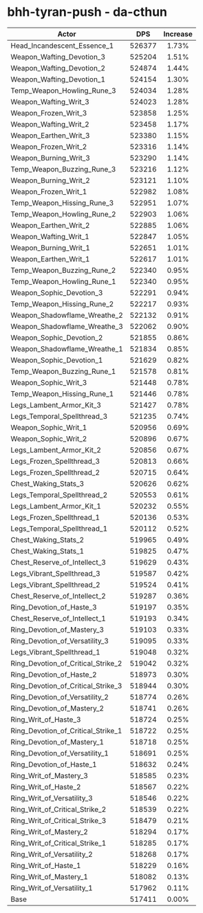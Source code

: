 # bhh-tyran-push - da-cthun
| Actor | DPS | Increase |
|---|:---:|:---:|
|Head_Incandescent_Essence_1|526377|1.73%|
|Weapon_Wafting_Devotion_3|525204|1.51%|
|Weapon_Wafting_Devotion_2|524874|1.44%|
|Weapon_Wafting_Devotion_1|524154|1.30%|
|Temp_Weapon_Howling_Rune_3|524034|1.28%|
|Weapon_Wafting_Writ_3|524023|1.28%|
|Weapon_Frozen_Writ_3|523858|1.25%|
|Weapon_Wafting_Writ_2|523458|1.17%|
|Weapon_Earthen_Writ_3|523380|1.15%|
|Weapon_Frozen_Writ_2|523316|1.14%|
|Weapon_Burning_Writ_3|523290|1.14%|
|Temp_Weapon_Buzzing_Rune_3|523216|1.12%|
|Weapon_Burning_Writ_2|523121|1.10%|
|Weapon_Frozen_Writ_1|522982|1.08%|
|Temp_Weapon_Hissing_Rune_3|522951|1.07%|
|Temp_Weapon_Howling_Rune_2|522903|1.06%|
|Weapon_Earthen_Writ_2|522885|1.06%|
|Weapon_Wafting_Writ_1|522847|1.05%|
|Weapon_Burning_Writ_1|522651|1.01%|
|Weapon_Earthen_Writ_1|522617|1.01%|
|Temp_Weapon_Buzzing_Rune_2|522340|0.95%|
|Temp_Weapon_Howling_Rune_1|522340|0.95%|
|Weapon_Sophic_Devotion_3|522291|0.94%|
|Temp_Weapon_Hissing_Rune_2|522217|0.93%|
|Weapon_Shadowflame_Wreathe_2|522132|0.91%|
|Weapon_Shadowflame_Wreathe_3|522062|0.90%|
|Weapon_Sophic_Devotion_2|521855|0.86%|
|Weapon_Shadowflame_Wreathe_1|521834|0.85%|
|Weapon_Sophic_Devotion_1|521629|0.82%|
|Temp_Weapon_Buzzing_Rune_1|521578|0.81%|
|Weapon_Sophic_Writ_3|521448|0.78%|
|Temp_Weapon_Hissing_Rune_1|521446|0.78%|
|Legs_Lambent_Armor_Kit_3|521427|0.78%|
|Legs_Temporal_Spellthread_3|521235|0.74%|
|Weapon_Sophic_Writ_1|520956|0.69%|
|Weapon_Sophic_Writ_2|520896|0.67%|
|Legs_Lambent_Armor_Kit_2|520856|0.67%|
|Legs_Frozen_Spellthread_3|520813|0.66%|
|Legs_Frozen_Spellthread_2|520715|0.64%|
|Chest_Waking_Stats_3|520626|0.62%|
|Legs_Temporal_Spellthread_2|520553|0.61%|
|Legs_Lambent_Armor_Kit_1|520232|0.55%|
|Legs_Frozen_Spellthread_1|520136|0.53%|
|Legs_Temporal_Spellthread_1|520112|0.52%|
|Chest_Waking_Stats_2|519965|0.49%|
|Chest_Waking_Stats_1|519825|0.47%|
|Chest_Reserve_of_Intellect_3|519629|0.43%|
|Legs_Vibrant_Spellthread_3|519587|0.42%|
|Legs_Vibrant_Spellthread_2|519524|0.41%|
|Chest_Reserve_of_Intellect_2|519287|0.36%|
|Ring_Devotion_of_Haste_3|519197|0.35%|
|Chest_Reserve_of_Intellect_1|519193|0.34%|
|Ring_Devotion_of_Mastery_3|519103|0.33%|
|Ring_Devotion_of_Versatility_3|519095|0.33%|
|Legs_Vibrant_Spellthread_1|519048|0.32%|
|Ring_Devotion_of_Critical_Strike_2|519042|0.32%|
|Ring_Devotion_of_Haste_2|518973|0.30%|
|Ring_Devotion_of_Critical_Strike_3|518944|0.30%|
|Ring_Devotion_of_Versatility_2|518774|0.26%|
|Ring_Devotion_of_Mastery_2|518741|0.26%|
|Ring_Writ_of_Haste_3|518724|0.25%|
|Ring_Devotion_of_Critical_Strike_1|518722|0.25%|
|Ring_Devotion_of_Mastery_1|518718|0.25%|
|Ring_Devotion_of_Versatility_1|518691|0.25%|
|Ring_Devotion_of_Haste_1|518632|0.24%|
|Ring_Writ_of_Mastery_3|518585|0.23%|
|Ring_Writ_of_Haste_2|518567|0.22%|
|Ring_Writ_of_Versatility_3|518546|0.22%|
|Ring_Writ_of_Critical_Strike_2|518539|0.22%|
|Ring_Writ_of_Critical_Strike_3|518479|0.21%|
|Ring_Writ_of_Mastery_2|518294|0.17%|
|Ring_Writ_of_Critical_Strike_1|518285|0.17%|
|Ring_Writ_of_Versatility_2|518268|0.17%|
|Ring_Writ_of_Haste_1|518229|0.16%|
|Ring_Writ_of_Mastery_1|518082|0.13%|
|Ring_Writ_of_Versatility_1|517962|0.11%|
|Base|517411|0.00%|
